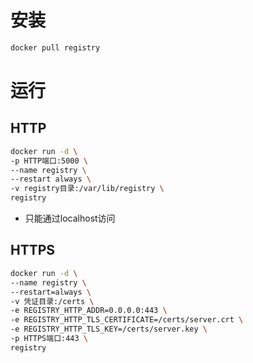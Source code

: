 # 安装
```sh
docker pull registry
```
# 运行
## HTTP
```sh
docker run -d \
-p HTTP端口:5000 \
--name registry \
--restart always \
-v registry目录:/var/lib/registry \
registry
```
* 只能通过localhost访问
## HTTPS
```sh
docker run -d \
--name registry \
--restart=always \
-v 凭证目录:/certs \
-e REGISTRY_HTTP_ADDR=0.0.0.0:443 \
-e REGISTRY_HTTP_TLS_CERTIFICATE=/certs/server.crt \
-e REGISTRY_HTTP_TLS_KEY=/certs/server.key \
-p HTTPS端口:443 \
registry
```
